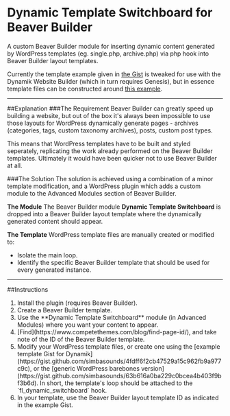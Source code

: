 # Dynamic Template Switchboard for Beaver Builder
A custom Beaver Builder module for inserting dynamic content generated by WordPress templates (eg. single.php, archive.php) via php hook into Beaver Builder layout templates.

Currently the template example given in [the Gist](https://gist.github.com/simbasounds/4fdff6f2cb47529a15c962fb9a977c9c) is tweaked for use with the Dynamik Website Builder (which in turn requires Genesis), but in essence template files can be constructed around [this example](https://gist.github.com/simbasounds/63b616a0ba229c0bcea4b403f9bf3b6d).

---
##Explanation
###The Requirement
Beaver Builder can greatly speed up building a website, but out of the box it's always been impossible to use those layouts for WordPress dynamically generate pages - archives (categories, tags, custom taxonomy archives), posts, custom post types.

This means that WordPress templates have to be built and styled seperately, replicating the work already performed on the Beaver Builder templates. Ultimately it would have been quicker not to use Beaver Builder at all.


###The Solution
The solution is achieved using a combination of a minor template modification, and a WordPress plugin which adds a custom module to the Advanced Modules section of Beaver Builder.

**The Module**
The Beaver Builder module **Dynamic Template Switchboard** is dropped into a Beaver Builder layout template where the dynamically generated content should appear.

**The Template**
WordPress template files are manually created or modified to:
<ul>
<li>Isolate the main loop.</li>
<li>Identify the specific Beaver Builder template that should be used for every generated instance.</li>
</ul>

---
##Instructions
<ol>
<li>Install the plugin (requires Beaver Builder).</li>
<li>Create a Beaver Builder template.</li>
<li>Use the **Dynamic Template Switchboard** module (in Advanced Modules) where you want your content to appear.</li>
<li>[Find](https://www.competethemes.com/blog/find-page-id/), and take note of the ID of the Beaver Builder template.</li>
<li>Modify your WordPress template files, or create one using the [example template Gist for Dynamik](https://gist.github.com/simbasounds/4fdff6f2cb47529a15c962fb9a977c9c), or the [generic WordPress barebones version](https://gist.github.com/simbasounds/63b616a0ba229c0bcea4b403f9bf3b6d). In short, the template's loop should be attached to the `fl_dynamic_switchboard` hook.</li>
<li>In your template, use the Beaver Builder layout template ID as indicated in the example Gist.</li>
</ol>
<script src="https://gist.github.com/simbasounds/4fdff6f2cb47529a15c962fb9a977c9c.js"></script>

